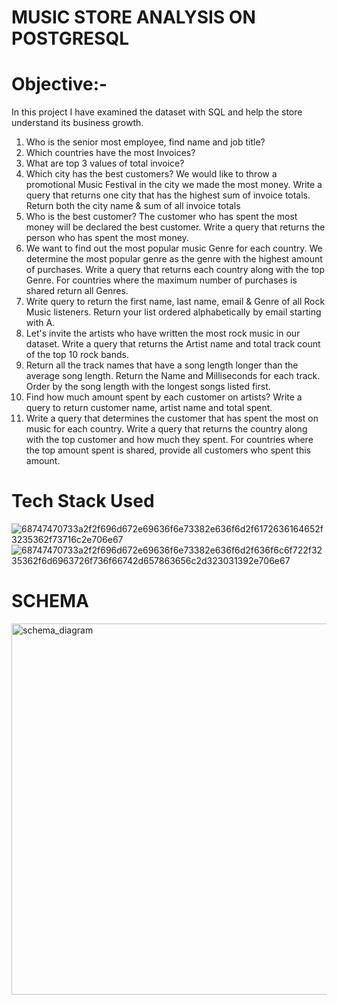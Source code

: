 # MUSIC STORE ANALYSIS ON POSTGRESQL

# Objective:-
In this project I have examined the dataset with SQL and help the store understand its business growth.

1. Who is the senior most employee, find name and job title?
2. Which countries have the most Invoices?
3. What are top 3 values of total invoice?
4. Which city has the best customers? We would like to throw a promotional Music Festival in the city we made the most money. Write a query that returns one city that has the highest sum of invoice totals. Return both the city name & sum of all invoice totals
5. Who is the best customer? The customer who has spent the most money will be declared the best customer. Write a query that returns the person who has spent the most money.
6. We want to find out the most popular music Genre for each country. We determine the most popular genre as the genre with the highest amount of purchases. Write a query that returns each country along with the top Genre. For countries where the maximum number of purchases is shared return all Genres.
7. Write query to return the first name, last name, email & Genre of all Rock Music listeners. Return your list ordered alphabetically by email starting with A.
8. Let's invite the artists who have written the most rock music in our dataset. Write a query that returns the Artist name and total track count of the top 10 rock bands.
9. Return all the track names that have a song length longer than the average song length. Return the Name and Milliseconds for each track. Order by the song length with the longest songs listed first.
10. Find how much amount spent by each customer on artists? Write a query to return customer name, artist name and total spent.
11. Write a query that determines the customer that has spent the most on music for each country. Write a query that returns the country along with the top customer and how much they spent. For countries where the top amount spent is shared, provide all customers who spent this amount.

# Tech Stack Used

![68747470733a2f2f696d672e69636f6e73382e636f6d2f6172636164652f3235362f73716c2e706e67](https://github.com/user-attachments/assets/527a05a7-5185-4602-9696-7064f5b501b6)
![68747470733a2f2f696d672e69636f6e73382e636f6d2f636f6c6f722f3235362f6d6963726f736f66742d657863656c2d323031392e706e67](https://github.com/user-attachments/assets/cd03b3a0-ea36-4c3d-92fb-1132da45dbe9)

# SCHEMA

<img width="594" alt="schema_diagram" src="https://github.com/user-attachments/assets/d7612776-810f-427c-872a-d319645b9e3f">


